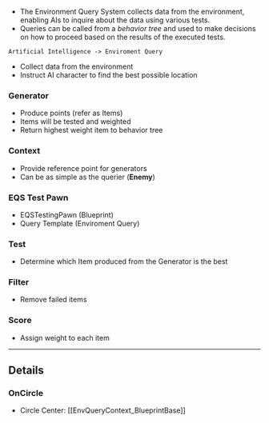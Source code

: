 - The Environment Query System collects data from the environment, enabling AIs to inquire about the data using various tests.
- Queries can be called from a *behavior tree* and used to make decisions on how to proceed based on the results of the executed tests.

```
Artificial Intelligence -> Enviroment Query
```

- Collect data from the environment
- Instruct AI character to find the best possible location

### Generator

- Produce points (refer as Items)
-  Items will be tested and weighted
- Return highest weight item to behavior tree

### Context

- Provide reference point for generators
- Can be as simple as the querier (**Enemy**)

### EQS Test Pawn

- EQSTestingPawn (Blueprint)
- Query Template (Enviroment Query)

### Test

- Determine which Item produced from the Generator is the best

### Filter

-  Remove failed items

### Score

- Assign weight to each item

---
## Details

### OnCircle

- Circle Center: [[EnvQueryContext_BlueprintBase]]

